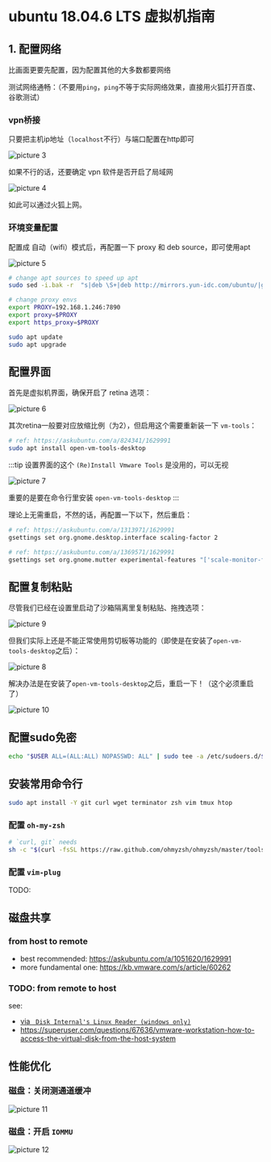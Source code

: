 # ubuntu 18.04.6 LTS 虚拟机指南

## 1. 配置网络

比画面更要先配置，因为配置其他的大多数都要网络

测试网络通畅：（不要用`ping`，`ping`不等于实际网络效果，直接用火狐打开百度、谷歌测试）

### vpn桥接

只要把主机ip地址（`localhost`不行）与端口配置在http即可

![picture 3](.imgs/full-guide_ubuntu-in-vmware-1663146396647-0cd496b89408bfd8ddf553bc9233d09fcd5f8e2ecc63e246910ef58d63a3ce0c.png)  
 
如果不行的话，还要确定 vpn 软件是否开启了局域网

![picture 4](.imgs/full-guide_ubuntu-in-vmware-1663146484586-64c7c7e1e95d8e889ddae155ff73fea200f9edc0cc08c8b0a0df721585c0603b.png)  

如此可以通过火狐上网。

### 环境变量配置

配置成 自动（wifi）模式后，再配置一下 proxy 和 deb source，即可使用apt

![picture 5](.imgs/full-guide_ubuntu-in-vmware-1663147163153-878049e7a6ed2afef9fa8c9a70114c5089d4bf8129b3862750e9403f6f9d603b.png)  

```sh
# change apt sources to speed up apt
sudo sed -i.bak -r  "s|deb \S+|deb http://mirrors.yun-idc.com/ubuntu/|g" /etc/apt/sources.list
```

```sh
# change proxy envs
export PROXY=192.168.1.246:7890
export proxy=$PROXY
export https_proxy=$PROXY

sudo apt update
sudo apt upgrade
```

## 配置界面

首先是虚拟机界面，确保开启了 retina 选项：

![picture 6](.imgs/full-guide_ubuntu-in-vmware-1663148898692-00b615c34a41ef0ef8ba1b8374e7f2157d7621c6b05af956f304384ceac825a0.png)  

其次retina一般要对应放缩比例（为2），但启用这个需要重新装一下 `vm-tools`：

```sh
# ref: https://askubuntu.com/a/824341/1629991
sudo apt install open-vm-tools-desktop
```

:::tip
设置界面的这个 `(Re)Install Vmware Tools` 是没用的，可以无视

![picture 7](.imgs/full-guide_ubuntu-in-vmware-1663148956529-97f8f8a8252409f88f27c1b59bf149ff08ebd5f6c707e23aecc54b03f2fb811b.png)  

重要的是要在命令行里安装 `open-vm-tools-desktop`
:::

理论上无需重启，不然的话，再配置一下以下，然后重启：

```sh
# ref: https://askubuntu.com/a/1313971/1629991
gsettings set org.gnome.desktop.interface scaling-factor 2

# ref: https://askubuntu.com/a/1369571/1629991
gsettings set org.gnome.mutter experimental-features "['scale-monitor-framebuffer']"
```

## 配置复制粘贴

尽管我们已经在设置里启动了沙箱隔离里复制粘贴、拖拽选项：

![picture 9](.imgs/full-guide_ubuntu-in-vmware-1663149079265-d849ee71f1dfe67ff1a7104bf74b878111e68ab3981ea93556543efff5ac75ae.png)  

但我们实际上还是不能正常使用剪切板等功能的（即使是在安装了`open-vm-tools-desktop`之后）：

![picture 8](.imgs/full-guide_ubuntu-in-vmware-1663149059174-ce02766e69bd39fbc246729e331844381d983ca61445d2d42b20a830280019b6.png)  

解决办法是在安装了`open-vm-tools-desktop`之后，重启一下！（这个必须重启了）

![picture 10](.imgs/full-guide_ubuntu-in-vmware-1663149214216-eebb1047ac3585c2a439ddc484647ab6bfcc00c500da671e8c2152f47d8d0c3a.png)  

## 配置sudo免密

```sh
echo "$USER ALL=(ALL:ALL) NOPASSWD: ALL" | sudo tee -a /etc/sudoers.d/$USER
```

## 安装常用命令行

```sh
sudo apt install -Y git curl wget terminator zsh vim tmux htop
```

### 配置 `oh-my-zsh`

```sh
# `curl, git` needs
sh -c "$(curl -fsSL https://raw.github.com/ohmyzsh/ohmyzsh/master/tools/install.sh)"
```

### 配置 `vim-plug`

TODO: 

## 磁盘共享

### from host to remote

- best recommended: https://askubuntu.com/a/1051620/1629991
- more fundamental one: https://kb.vmware.com/s/article/60262

### TODO: from remote to host

see:

- [via ` Disk Internal's Linux Reader (windows only)`](https://superuser.com/a/1077650/1365851)
- https://superuser.com/questions/67636/vmware-workstation-how-to-access-the-virtual-disk-from-the-host-system

## 性能优化

### 磁盘：关闭测通道缓冲

![picture 11](.imgs/full-guide_ubuntu-in-vmware-1663150798868-7fbad6712c34b901a220e3f19164c2d76ff9d5f012f696dbfd962f2a3bce72c2.png)  

### 磁盘：开启 `IOMMU`

![picture 12](.imgs/full-guide_ubuntu-in-vmware-1663150811861-9351c760199bea9ae5bfaa9a42f8a3c416261b494d5e69868a487178a4eff2e1.png)  
